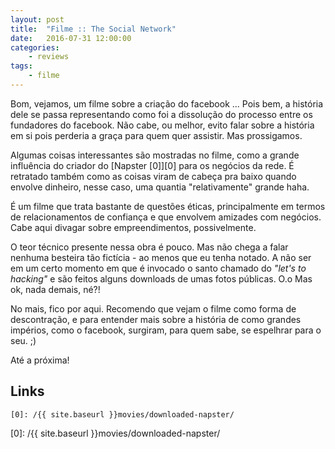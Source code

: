 ```yaml
---
layout: post
title:	"Filme :: The Social Network"
date:	2016-07-31 12:00:00
categories:
    - reviews
tags:
    - filme
---
```


Bom, vejamos, um filme sobre a criação do facebook ... Pois bem, a história dele se passa representando como foi a dissolução do processo entre os fundadores do facebook. Não cabe, ou melhor, evito falar sobre a história em si pois perderia a graça para quem quer assistir. Mas prossigamos.

Algumas coisas interessantes são mostradas no filme, como a grande influência do criador do [Napster \[0\]][0] para os negócios da rede. É retratado também como as coisas viram de cabeça pra baixo quando envolve dinheiro, nesse caso, uma quantia "relativamente" grande haha.

É um filme que trata bastante de questões éticas, principalmente em termos de relacionamentos de confiança e que envolvem amizades com negócios. Cabe aqui divagar sobre empreendimentos, possivelmente.

O teor técnico presente nessa obra é pouco. Mas não chega a falar nenhuma besteira tão fictícia - ao menos que eu tenha notado. A não ser em um certo momento em que é invocado o santo chamado do *"let's to hacking"* e são feitos alguns downloads de umas fotos públicas. O.o Mas ok, nada demais, né?!

No mais, fico por aqui. Recomendo que vejam o filme como forma de descontração, e para entender mais sobre a história de como grandes impérios, como o facebook, surgiram, para quem sabe, se espelhrar para o seu. ;)

Até a próxima!

## Links

~~~
[0]: /{{ site.baseurl }}movies/downloaded-napster/
~~~

[0]: /{{ site.baseurl }}movies/downloaded-napster/
